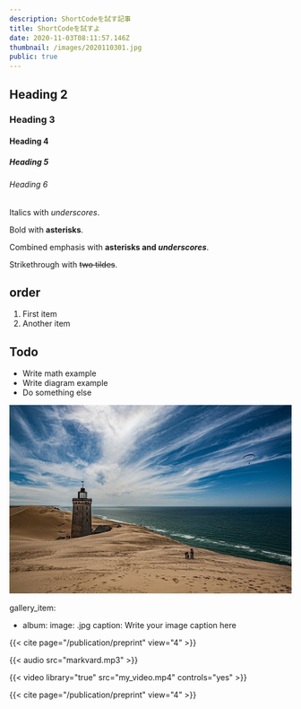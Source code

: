 ```yaml
---
description: ShortCodeを試す記事
title: ShortCodeを試すよ
date: 2020-11-03T08:11:57.146Z
thumbnail: /images/2020110301.jpg
public: true
---
```

## Heading 2

### Heading 3

#### Heading 4

##### Heading 5

###### Heading 6

Italics with *underscores*.

Bold with **asterisks**.

Combined emphasis with **asterisks and *underscores***.

Strikethrough with ~~two tildes~~.

## order

1. First item
2. Another item

## Todo

* Write math example
* Write diagram example
* Do something else



![](/images/2020110302.jpg)

gallery_item:
- album: <ALBUM FOLDER>
  image: <IMAGE NAME>.jpg
  caption: Write your image caption here



{{< cite page="/publication/preprint" view="4" >}}

{{< audio src="markvard.mp3" >}}

{{< video library="true" src="my_video.mp4" controls="yes" >}}

{{< cite page="/publication/preprint" view="4" >}}

